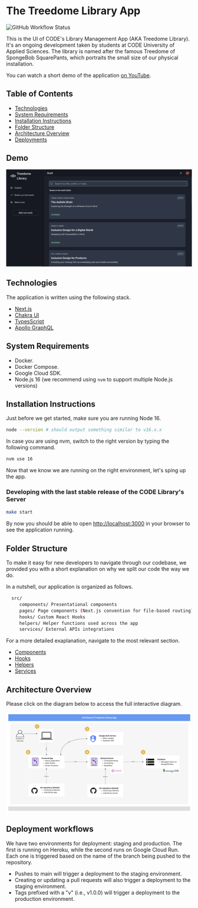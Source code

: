 # The Treedome Library App

![GitHub Workflow Status](https://github.com/the-library-guild/code-library-app/actions/workflows/validation.yml/badge.svg)

This is the UI of CODE's Library Management App (AKA Treedome Library).
It's an ongoing development taken by students at CODE University of Applied Sciences.
The library is named after the famous Treedome of SpongeBob SquarePants, which portraits the small size of our physical installation.

You can watch a short demo of the application [on YouTube](https://youtu.be/GnAkbk2cvq8).

## Table of Contents

- [Technologies](#technologies)
- [System Requirements](#system-requirements)
- [Installation Instructions](#installation-instructions)
- [Folder Structure](#folder-structure)
- [Architecture Overview](#architecture-overview)
- [Deployments](#deployment-workflows)

## Demo

<p align="center">
  <a
    href="https://youtu.be/GnAkbk2cvq8"
    target="_blank"
  >
    <img src="assets/demo-thumbnail.png" alt="Treedome Library App Demo">
  </a>
</p>

## Technologies

The application is written using the following stack.

- [Next.js](https://nextjs.org/)
- [Chakra UI](https://chakra-ui.com/)
- [TypesScript](https://www.typescriptlang.org/)
- [Apollo GraphQL](https://www.apollographql.com/)

## System Requirements

- Docker.
- Docker Compose.
- Google Cloud SDK.
- Node.js 16 (we recommend using `nvm` to support multiple Node.js versions)

## Installation Instructions

Just before we get started, make sure you are running Node 16.

```bash
node --version # should output something similar to v16.x.x
```

In case you are using nvm, switch to the right version by typing the following command.

```bash
nvm use 16
```

Now that we know we are running on the right environment, let's sping up the app.

### Developing with the last stable release of the CODE Library's Server

```bash
make start
```

By now you should be able to open [http://localhost:3000](http://localhost:3000) in your browser to see the application running.

## Folder Structure

To make it easy for new developers to navigate through our codebase, we provided you with a short explanation on why we split our code the way we do.

In a nutshell, our application is organized as follows.

```bash
  src/
     components/ Presentational components
     pages/ Page components (Next.js convention for file-based routing)
     hooks/ Custom React Hooks
     helpers/ Helper functions used across the app
     services/ External APIs integrations
```

For a more detailed exaplanation, navigate to the most relevant section.

- [Components](./src/components/README.md)
- [Hooks](./src/hooks/README.md)
- [Helpers](./src/helpers/README.md)
- [Services](./src/services/README.md)

## Architecture Overview

Please click on the diagram below to access the full interactive diagram.

<p align="center">
  <a
    href="https://miro.com/app/board/uXjVOiWfulk=/?share_link_id=628581242894"
    target="_blank"
  >
    <img src="assets/architecture-diagram.png" alt="App Architecture Diagram">
  </a>
</p>

## Deployment workflows

We have two environments for deployment: staging and production. The first is running on Heroku, while the second runs on Google Cloud Run. Each one is triggered based on the name of the branch being pushed to the repository.

- Pushes to main will trigger a deployment to the staging environment.
- Creating or updating a pull requests will also trigger a deployment to the staging environment.
- Tags prefixed with a "v" (i.e., v1.0.0) will trigger a deployment to the production environment.
